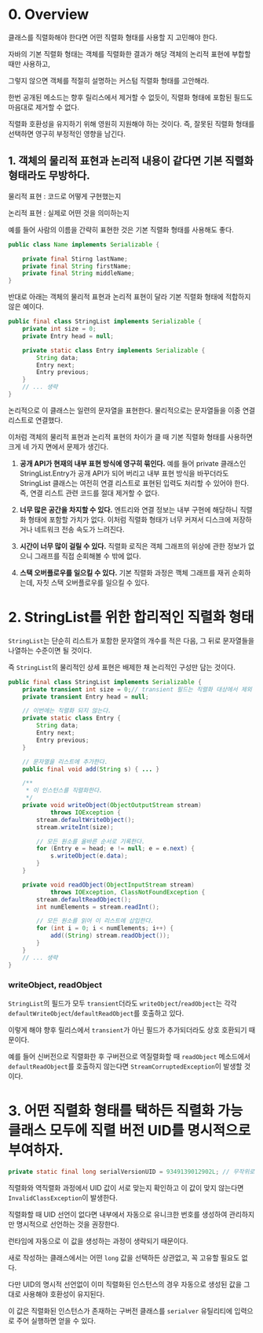 # 0. Overview

클래스를 직렬화해야 한다면 어떤 직렬화 형태를 사용할 지 고민해야 한다.

자바의 기본 직렬화 형태는 객체를 직렬화한 결과가 해당 객체의 논리적 표현에 부합할 때만 사용하고,

그렇지 않으면 객체를 적절히 설명하는 커스텀 직렬화 형태를 고안해라.

한번 공개된 메소드는 향후 릴리스에서 제거할 수 없듯이, 직렬화 형태에 포함된 필드도 마음대로 제거할 수 없다.

직렬화 호환성을 유지하기 위해 영원히 지원해야 하는 것이다. 즉, 잘못된 직렬화 형태를 선택하면 영구히 부정적인 영향을 남긴다.

## 1. 객체의 물리적 표현과 논리적 내용이 같다면 기본 직렬화 형태라도 무방하다.

물리적 표현 : 코드로 어떻게 구현했는지

논리적 표현 : 실제로 어떤 것을 의미하는지

예를 들어 사람의 이름을 간략히 표현한 것은 기본 직렬화 형태를 사용해도 좋다.

```java
public class Name implements Serializable {

    private final Stirng lastName;
    private final String firstName;
    private final String middleName;
}
```

반대로 아래는 객체의 물리적 표현과 논리적 표현이 달라 기본 직렬화 형태에 적합하지 않은 예이다.

```java
public final class StringList implements Serializable {
    private int size = 0;
    private Entry head = null;

    private static class Entry implements Serializable {
        String data;
        Entry next;
        Entry previous;
    }
    // ... 생략
}
```

논리적으로 이 클래스는 일련의 문자열을 표현한다. 물리적으로는 문자열들을 이중 연결 리스트로 연결했다.

이처럼 객체의 물리적 표현과 논리적 표현의 차이가 클 때 기본 직렬화 형태를 사용하면 크게 네 가지 면에서 문제가 생긴다.

1. **공개 API가 현재의 내부 표현 방식에 영구히 묶인다.** 예를 들어 private 클래스인 StringList.Entry가 공개 API가 되어 버리고 내부 표현 방식을 바꾸더라도 StringList 클래스는 여전히 연결 리스트로 표현된 입력도 처리할 수 있어야 한다. 즉, 연결 리스트 관련 코드를 절대 제거할 수 없다.

2. **너무 많은 공간을 차지할 수 있다.** 엔트리와 연결 정보는 내부 구현에 해당하니 직렬화 형태에 포함할 가치가 없다. 이처럼 직렬화 형태가 너무 커져서 디스크에 저장하거나 네트워크 전송 속도가 느려진다.

3. **시간이 너무 많이 걸릴 수 있다.** 직렬화 로직은 객체 그래프의 위상에 관한 정보가 없으니 그래프를 직접 순회해볼 수 밖에 없다.

4. **스택 오버플로우를 일으킬 수 있다.** 기본 직렬화 과정은 깩체 그래프를 재귀 순회하는데, 자칫 스택 오버플로우를 일으킬 수 있다.

# 2. StringList를 위한 합리적인 직렬화 형태

`StringList`는 단순히 리스트가 포함한 문자열의 개수를 적은 다음, 그 뒤로 문자열들을 나열하는 수준이면 될 것이다.

즉 `StringList`의 물리적인 상세 표현은 배제한 채 논리적인 구성만 담는 것이다.

```java
public final class StringList implements Serializable {
    private transient int size = 0;// transient 필드는 직렬화 대상에서 제외
    private transient Entry head = null;

    // 이번에는 직렬화 되지 않는다.
    private static class Entry {
        String data;
        Entry next;
        Entry previous;
    }

    // 문자열을 리스트에 추가한다.
    public final void add(String s) { ... }

    /**
     * 이 인스턴스를 직렬화한다.
     */
    private void writeObject(ObjectOutputStream stream)
            throws IOException {
        stream.defaultWriteObject();
        stream.writeInt(size);

        // 모든 원소를 올바른 순서로 기록한다.
        for (Entry e = head; e != null; e = e.next) {
            s.writeObject(e.data);
        }
    }

    private void readObject(ObjectInputStream stream)
            throws IOException, ClassNotFoundException {
        stream.defaultReadObject();
        int numElements = stream.readInt();

        // 모든 원소를 읽어 이 리스트에 삽입한다.
        for (int i = 0; i < numElements; i++) {
            add((String) stream.readObject());
        }
    }
    // ... 생략
}
```

### writeObject, readObject

`StringList`의 필드가 모두 `transient`더라도 `writeObject`/`readObject`는 각각 `defaultWriteObject`/`defaultReadObject`를 호출하고 있다.

이렇게 해야 향후 릴리스에서 `transient`가 아닌 필드가 추가되더라도 상호 호환되기 때문이다.

예를 들어 신버전으로 직렬화한 후 구버전으로 역질렬화할 때 `readObject` 메소드에서 `defaultReadObject`를 호출하지 않는다면 `StreamCorruptedException`이 발생할 것이다.

# 3. 어떤 직렬화 형태를 택하든 직렬화 가능 클래스 모두에 직렬 버전 UID를 명시적으로 부여하자.

```java
private static final long serialVersionUID = 9349139012902L; // 무작위로 고른 long 값
```

직렬화와 역직렬화 과정에서 UID 값이 서로 맞는지 확인하고 이 값이 맞지 않는다면 `InvalidClassException`이 발생한다.

직렬화할 때 UID 선언이 없다면 내부에서 자동으로 유니크한 번호를 생성하여 관리하지만 명시적으로 선언하는 것을 권장한다.

런타임에 자동으로 이 값을 생성하는 과정이 생략되기 때문이다.

새로 작성하는 클래스에서는 어떤 `long` 값을 선택하든 상관없고, 꼭 고유할 필요도 없다.

다만 UID의 명시적 선언없이 이미 직렬화된 인스턴스의 경우 자동으로 생성된 값을 그대로 사용해야 호환성이 유지된다.

이 값은 직렬화된 인스턴스가 존재하는 구버전 클래스를 `serialver` 유틸리티에 입력으로 주어 실행하면 얻을 수 있다.